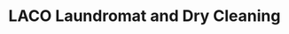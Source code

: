 ---
title: "LACO Laundromat and Dry Cleaning"
url: /saint-marys/laco-laundromat-and-dry-cleaning/
shop: laundry
---